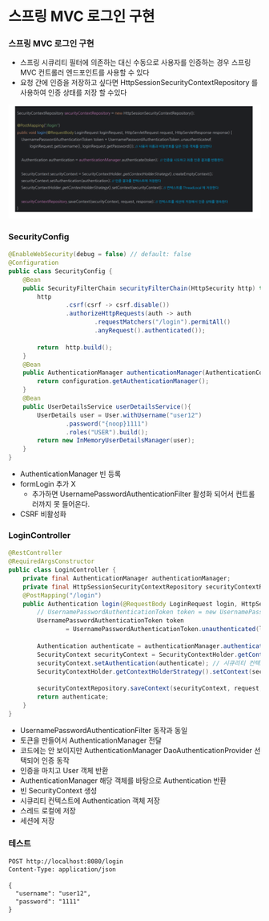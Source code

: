 # 스프링 MVC 로그인 구현

### 스프링 MVC 로그인 구현 

- 스프링 시큐리티 필터에 의존하는 대신 수동으로 사용자를 인증하는 경우 스프링 MVC 컨트롤러 엔드포인트를 사용할 수 있다
- 요청 간에 인증을 저장하고 싶다면 HttpSessionSecurityContextRepository 를 사용하여 인증 상태를 저장 할 수있다

![6.png](Image%2F6.png)

### SecurityConfig

```java
@EnableWebSecurity(debug = false) // default: false
@Configuration
public class SecurityConfig {
    @Bean
    public SecurityFilterChain securityFilterChain(HttpSecurity http) throws Exception{
        http
                .csrf(csrf -> csrf.disable())
                .authorizeHttpRequests(auth -> auth
                        .requestMatchers("/login").permitAll()
                        .anyRequest().authenticated());

        return  http.build();
    }
    @Bean
    public AuthenticationManager authenticationManager(AuthenticationConfiguration configuration) throws Exception{
        return configuration.getAuthenticationManager();
    }
    @Bean
    public UserDetailsService userDetailsService(){
        UserDetails user = User.withUsername("user12")
                .password("{noop}1111")
                .roles("USER").build();
        return new InMemoryUserDetailsManager(user);
    }
}
```
- AuthenticationManager 빈 등록 
- formLogin 추가 X 
  - 추가하면 UsernamePasswordAuthenticationFilter 활성화 되어서 컨트롤러까지 못 들어온다. 
- CSRF 비활성화 

### LoginController
```java
@RestController
@RequiredArgsConstructor
public class LoginController {
    private final AuthenticationManager authenticationManager;
    private final HttpSessionSecurityContextRepository securityContextRepository = new HttpSessionSecurityContextRepository();
    @PostMapping("/login")
    public Authentication login(@RequestBody LoginRequest login, HttpServletRequest request, HttpServletResponse response){
        // UsernamePasswordAuthenticationToken token = new UsernamePasswordAuthenticationToken(login.getUsername(), login.getPassword());
        UsernamePasswordAuthenticationToken token
                = UsernamePasswordAuthenticationToken.unauthenticated(login.getUsername(), login.getPassword());

        Authentication authenticate = authenticationManager.authenticate(token); // 인증 이후 Authentication 반환
        SecurityContext securityContext = SecurityContextHolder.getContextHolderStrategy().createEmptyContext();
        securityContext.setAuthentication(authenticate); // 시큐리티 컨텍스트에 Authentication 객체 저장
        SecurityContextHolder.getContextHolderStrategy().setContext(securityContext); // 스레드 로컬에 시큐리티 컨텍스트 저장

        securityContextRepository.saveContext(securityContext, request, response); // 인증 영속을 위해 세션에 컨텍스트 저장
        return authenticate;
    }
}
```
- UsernamePasswordAuthenticationFilter 동작과 동일 
- 토큰을 만들어서 AuthenticationManager 전달 
- 코드에는 안 보이지만 AuthenticationManager DaoAuthenticationProvider 선택되어 인증 동작 
- 인증을 마치고 User 객체 반환 
- AuthenticationManager 해당 객체를 바탕으로 Authentication 반환 
- 빈 SecurityContext 생성 
- 시큐리티 컨텍스트에 Authentication 객체 저장
- 스레드 로컬에 저장 
- 세션에 저장 

### 테스트 

```http
POST http://localhost:8080/login
Content-Type: application/json

{
  "username": "user12",
  "password": "1111"
}
```